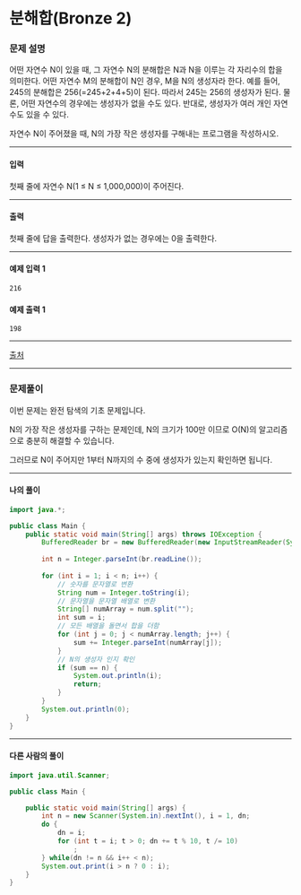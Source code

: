 # 분해합(Bronze 2)

### 문제 설명

어떤 자연수 N이 있을 때, 그 자연수 N의 분해합은 N과 N을 이루는 각 자리수의 합을 의미한다. 어떤 자연수 M의 분해합이 N인 경우, M을 N의 생성자라 한다. 예를 들어, 245의 분해합은 256(=245+2+4+5)이 된다. 따라서 245는 256의 생성자가 된다. 물론, 어떤 자연수의 경우에는 생성자가 없을 수도 있다. 반대로, 생성자가 여러 개인 자연수도 있을 수 있다.   

자연수 N이 주어졌을 때, N의 가장 작은 생성자를 구해내는 프로그램을 작성하시오.   

---

#### 입력

첫째 줄에 자연수 N(1 ≤ N ≤ 1,000,000)이 주어진다.

---

#### 출력

첫째 줄에 답을 출력한다. 생성자가 없는 경우에는 0을 출력한다.

---
#### 예제 입력 1

~~~
216
~~~

#### 예제 출력 1

~~~
198
~~~

---

[출처](https://www.acmicpc.net/problem/2231)

---

### 문제풀이

이번 문제는 완전 탐색의 기초 문제입니다.   

N의 가장 작은 생성자를 구하는 문제인데, N의 크기가 100만 이므로 O(N)의 알고리즘으로 충분히 해결할 수 있습니다.   

그러므로 N이 주어지만 1부터 N까지의 수 중에 생성자가 있는지 확인하면 됩니다.   

---

#### 나의 풀이

~~~java
import java.*;

public class Main {
    public static void main(String[] args) throws IOException {
    	BufferedReader br = new BufferedReader(new InputStreamReader(System.in));
    	
    	int n = Integer.parseInt(br.readLine());
    	
    	for (int i = 1; i < n; i++) {
            // 숫자를 문자열로 변환
    		String num = Integer.toString(i);
            // 문자열을 문자열 배열로 변환
    		String[] numArray = num.split("");
    		int sum = i;
            // 모든 배열을 돌면서 합을 더함
    		for (int j = 0; j < numArray.length; j++) {
    			sum += Integer.parseInt(numArray[j]);
    		}
            // N의 생성자 인지 확인
    		if (sum == n) {
    			System.out.println(i);
    			return;
    		}
    	}
    	System.out.println(0);
    }
}
~~~

---

#### 다른 사람의 풀이

~~~java
import java.util.Scanner;

public class Main {

	public static void main(String[] args) {
		int n = new Scanner(System.in).nextInt(), i = 1, dn;
		do {
			dn = i;
			for (int t = i; t > 0; dn += t % 10, t /= 10)
				;
		} while(dn != n && i++ < n);
		System.out.print(i > n ? 0 : i);
	}
}
~~~
